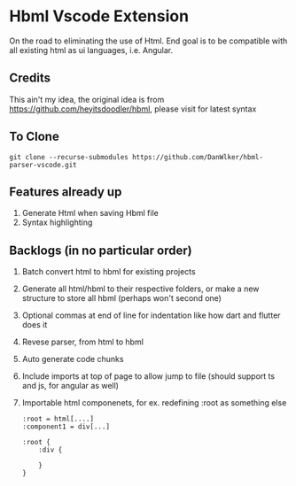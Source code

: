 # Hbml Vscode Extension

 On the road to eliminating the use of Html. End goal is to be compatible with all existing html as ui languages, i.e. Angular.

## Credits

This ain't my idea, the original idea is from <https://github.com/heyitsdoodler/hbml>, please visit for latest syntax

## To Clone

```git clone --recurse-submodules https://github.com/DanWlker/hbml-parser-vscode.git```

## Features already up

1. Generate Html when saving Hbml file
2. Syntax highlighting

## Backlogs (in no particular order)

1. Batch convert html to hbml for existing projects
2. Generate all html/hbml to their respective folders, or make a new structure to store all hbml (perhaps won't second one)
3. Optional commas at end of line for indentation like how dart and flutter does it
4. Revese parser, from html to hbml
5. Auto generate code chunks
6. Include imports at top of page to allow jump to file (should support ts and js, for angular as well)
7. Importable html componenets, for ex. redefining :root as something else

    ```hbml
    :root = html[....]
    :component1 = div[...]

    :root {
        :div {

        }
    }
    ```
